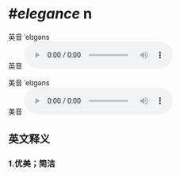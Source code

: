 # ***\#elegance*** n
英音 ˈelɪɡəns  
英音
<audio src="./media/elegance1_AAC.aac" controls="controls"></audio>

美音 ˈelɪɡəns  
美音
<audio src="./media/elegance2_AAC.aac" controls="controls"></audio>



  

英文释义
---
### 1.**优美；简洁**  


